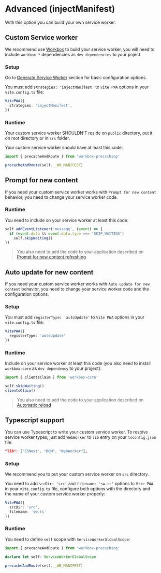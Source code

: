 # Advanced (injectManifest)

With this option you can build your own service worker.

## Custom Service worker

We recommend use [Workbox](https://developers.google.com/web/tools/workbox) <outbound-link /> to build your service worker,
you will need to include `workbox-*` dependencies as `dev dependencies` to your poject.

### Setup

Go to [Generate Service Worker](/guide/generate.html) section for basic configuration options.

You must add `strategies: 'injectManifest'` to `Vite PWA` options in your `vite.config.ts` file:

```ts
VitePWA({
  strategies: 'injectManifest',
})
```

### Runtime

Your custom service worker SHOULDN'T reside on `public` directory, put it on root directory or in `src` folder.

Your custom service worker should have at least this code:
```js
import { precacheAndRoute } from 'workbox-precaching'

precacheAndRoute(self.__WB_MANIFEST)
```

## Prompt for new content

If you need your custom service worker works with `Prompt for new content` behavior, you need to change
your service worker code.

### Runtime

You need to include on your service worker at least this code:

```js
self.addEventListener('message', (event) => {
  if (event.data && event.data.type === 'SKIP_WAITING')
    self.skipWaiting()
})
```

> You also need to add the code to your application described on [Prompt for new content refreshing](/guide/prompt-for-update.html#runtime)

## Auto update for new content

If you need your custom service worker works with `Auto update for new content` behavior, you need to change
your service worker code and the configuration options.

### Setup

You must add `registerType: 'autoUpdate'` to `Vite PWA` options in your `vite.config.ts` file:

```ts
VitePWA({
  registerType: 'autoUpdate'
})
```

### Runtime

Include on your service worker at least this code (you also need to install `workbox-core` as `dev dependency`
to your project):

```js
import { clientsClaim } from 'workbox-core'

self.skipWaiting()
clientsClaim()
```

> You also need to add the code to your application described on [Automatic reload](/guide/auto-update.html#runtime)


## Typescript support 

You can use Typescript to write your custom service worker. To resolve service worker types, just add `WebWorker` to `lib` 
entry on your `tsconfig.json` file:

```json
"lib": ["ESNext", "DOM", "WebWorker"],
```

### Setup

We recommend you to put your custom service worker on `src` directory. 

You need to add `srcDir: 'src'` and `filename: 'sw.ts'` options to `Vite PWA`  in your `vite.config.ts` file, 
configure both options with the directory and the name of your custom service worker properly:

```ts
VitePWA({
  srcDir: 'src',
  filename: 'sw.ts'
})
```

### Runtime

You need to define `self` scope with `ServiceWorkerGlobalScope`:

```ts
import { precacheAndRoute } from 'workbox-precaching'

declare let self: ServiceWorkerGlobalScope

precacheAndRoute(self.__WB_MANIFEST)
```



